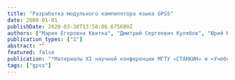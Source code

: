 ```yaml
---
title: "Разработка модульного компилятора языка GPSS"
date: 2008-01-01
publishDate: 2020-03-30T13:58:06.675680Z
authors: ["Мария Егоровна Квитка", "Дмитрий Сергеевич Кулябов", "Юрий Юрьевич Сёмкин", "С О Томила"]
publication_types: ["1"]
abstract: ""
featured: false
publication: "*Материалы XI научной конференции МГТУ «СТАНКИН» и «Учебно-научного центра математического моделирования МГТУ «СТАНКИН» – ИММ РАН» по математическому моделированию и информатике*"
tags: ["gpss"]
---
```


